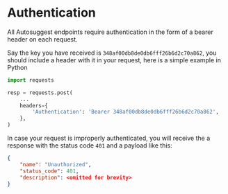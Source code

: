 Authentication
==============

All Autosuggest endpoints require authentication in the form of a bearer header on each request.

Say the key you have received is `348af00db8de0db6fff26b6d2c70a862`, you should include a header with it in your request, here is a simple example in Python

```python
import requests

resp = requests.post(
    ...
    headers={
        'Authentication': 'Bearer 348af00db8de0db6fff26b6d2c70a862',
    },
)
```

In case your request is improperly authenticated, you will receive the a response with the status code `401` and a payload like this:

```json
{
    "name": "Unauthorized",
    "status_code": 401,
    "description": <omitted for brevity>
}
```

